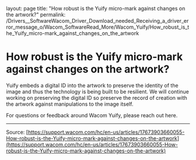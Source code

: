 layout: page
title: "How robust is the Yuify micro-mark against changes on the artwork?"
permalink: /Drivers__SoftwareWacom_Driver_Download_needed_Receiving_a_driver_error_message_o/Wacom_SoftwareRead_More/Wacom_Yuify/How_robust_is_the_Yuify_micro-mark_against_changes_on_the_artwork

# How robust is the Yuify micro-mark against changes on the artwork?

Yuify embeds a digital ID into the artwork to preserve the identity of the image and thus the technology is being built to be resilient. We will continue working on preserving the digital ID so preserve the record of creation with the artwork against manipulations to the image itself.


For questions or feedback around Wacom Yuify, please reach out here.

---
Source: [https://support.wacom.com/hc/en-us/articles/17673903660055-How-robust-is-the-Yuify-micro-mark-against-changes-on-the-artwork](https://support.wacom.com/hc/en-us/articles/17673903660055-How-robust-is-the-Yuify-micro-mark-against-changes-on-the-artwork)
